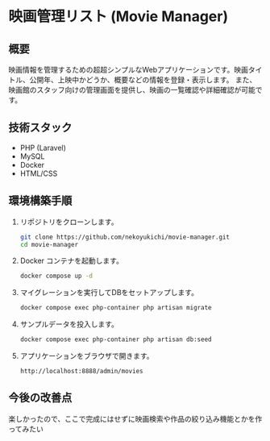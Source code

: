 # 映画管理リスト (Movie Manager)

## 概要
映画情報を管理するための超超シンプルなWebアプリケーションです。映画タイトル、公開年、上映中かどうか、概要などの情報を登録・表示します。
また、映画館のスタッフ向けの管理画面を提供し、映画の一覧確認や詳細確認が可能です。

## 技術スタック
- PHP (Laravel)
- MySQL
- Docker
- HTML/CSS

## 環境構築手順
1. リポジトリをクローンします。
    ```bash
    git clone https://github.com/nekoyukichi/movie-manager.git
    cd movie-manager
    ```

2. Docker コンテナを起動します。
    ```bash
    docker compose up -d
    ```

3. マイグレーションを実行してDBをセットアップします。
    ```bash
    docker compose exec php-container php artisan migrate
    ```

4. サンプルデータを投入します。
    ```bash
    docker compose exec php-container php artisan db:seed
    ```

5. アプリケーションをブラウザで開きます。
    ```
    http://localhost:8888/admin/movies
    ```

## 今後の改善点
楽しかったので、ここで完成にはせずに映画検索や作品の絞り込み機能とかを作ってみたい
